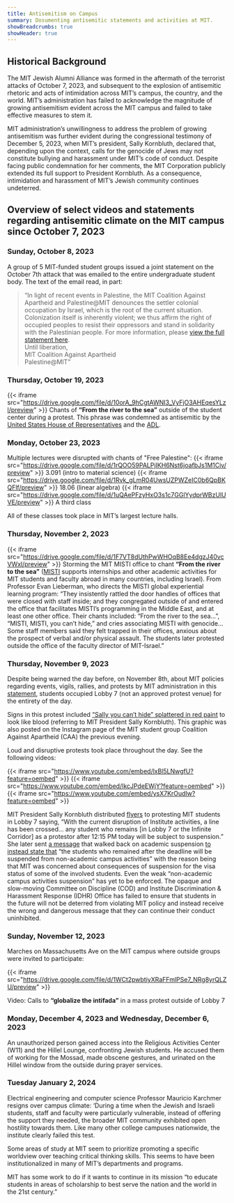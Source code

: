 ```yaml
---
title: Antisemitism on Campus
summary: Dosumenting antisemitic statements and activities at MIT.
showBreadcrumbs: true
showHeader: true
---
```


## Historical Background
The MIT Jewish Alumni Alliance was formed in the aftermath of the terrorist attacks of October 7, 2023, and subsequent to the explosion of antisemitic rhetoric and acts of intimidation across MIT’s campus, the country, and the world. MIT’s administration has failed to acknowledge the magnitude of growing antisemitism evident across the MIT campus and failed to take effective measures to stem it.

MIT administration’s unwillingness to address the problem of growing antisemitism was further evident during the congressional testimony of December 5, 2023, when MIT’s president, Sally Kornbluth, declared that, depending upon the context, calls for the genocide of Jews may not constitute bullying and harassment under MIT’s code of conduct. Despite facing public condemnation for her comments, the MIT Corporation publicly extended its full support to President Kornbluth. As a consequence, intimidation and harassment of MIT’s Jewish community continues undeterred.

## Overview of select videos and statements regarding antisemitic climate on the MIT campus since October 7, 2023
### Sunday, October 8, 2023
A group of 5 MIT-funded student groups issued a joint statement on the October 7th attack that was emailed to the entire undergraduate student body. The text of the email read, in part:

> “In light of recent events in Palestine, the MIT Coalition Against Apartheid and Palestine@MIT denounces the settler colonial occupation by Israel, which is the root of the current situation. Colonization itself is inherently violent; we thus affirm the right of occupied peoples to resist their oppressors and stand in solidarity with the Palestinian people. For more information, please [view the full statement here](https://docs.google.com/document/d/1TYVBSuqOj_lAG0SSb21ff0ZoIrnQcsd2TNswIXpd7iI/edit).\
Until liberation,\
MIT Coalition Against Apartheid\
Palestine@MIT”

### Thursday, October 19, 2023
{{< iframe src="https://drive.google.com/file/d/10orA_9hCgtAWNI3_VyFjO3AHEqesYLzl/preview" >}}
Chants of **“From the river to the sea”** outside of the student center during a protest. This phrase was condemned as antisemitic by the [United States House of Representatives](https://www.congress.gov/118/bills/hres883/BILLS-118hres883ih.pdf) and the [ADL](https://www.adl.org/resources/backgrounder/slogan-river-sea-palestine-will-be-free).

### Monday, October 23, 2023
Multiple lectures were disrupted with chants of "Free Palestine":
{{< iframe src="https://drive.google.com/file/d/1rQOO59PALPjIKH6Nst6joafbJs1M1Civ/preview" >}}
3.091 (intro to material science)
{{< iframe src="https://drive.google.com/file/d/1Rvk_gLmR04UwsUZPWZeIC0b6QpBKQFlf/preview" >}}
18.06 (linear algebra)
{{< iframe src="https://drive.google.com/file/d/1uQAePFzyHxO3s1c7GGlYydprWBzUlUVE/preview" >}}
A third class

All of these classes took place in MIT’s largest lecture halls.

### Thursday, November 2, 2023
{{< iframe src="https://drive.google.com/file/d/1F7VT8dUthPwWHOqB8Ee4dgzJ40vcVWxl/preview" >}}
Storming the MIT MISTI office to chant **“From the river to the sea”** ([MISTI](https://misti.mit.edu/) supports internships and other academic activities for MIT students and faculty abroad in many countries, including Israel). From Professor Evan Lieberman, who directs the MISTI global experiential learning program: “They insistently rattled the door handles of offices that were closed with staff inside; and they congregated outside of and entered the office that facilitates MISTI’s programming in the Middle East, and at least one other office. Their chants included: “From the river to the sea…”, “MISTI, MISTI, you can’t hide,” and cries associating MISTI with genocide… Some staff members said they felt trapped in their offices, anxious about the prospect of verbal and/or physical assault. The students later protested outside the office of the faculty director of MIT-Israel.”

### Thursday, November 9, 2023
Despite being warned the day before, on November 8th, about MIT policies regarding events, vigils, rallies, and protests by MIT administration in this [statement](https://inj9.mjt.lu/nl3/pWY3zGrmwF-22ZelyBJALA?m=AXEAAC0uoMYAAcrtEUoAANmLJ08AAYCrBTgAJdEoAAiQzwBlS-lK0jmNeeBTSO63qbP_ifiOSwAIIWc&b=9f884881&e=14e87680&x=gYAAchYbObU-lYXiqKV56w), students occupied Lobby 7 (not an approved protest venue) for the entirety of the day.

Signs in this protest included [“Sally you can’t hide” splattered in red paint](https://drive.google.com/file/d/1ItnkwNPPWgv5NiGgMMSdx56D1ZX9Ju_o/view?usp=share_link) to look like blood (referring to MIT President Sally Kornbluth). This graphic was also posted on the Instagram page of the MIT student group Coalition Against Apartheid (CAA) the previous evening.

Loud and disruptive protests took place throughout the day. See the following videos:
<!-- thumbnail doesn't work with our YT uploads -->
<!-- {{< youtube_enhanced id="lxBl5LNwgfU" title="WhatsApp Video 2023 12 04 at 10 59 45">}} -->
{{< iframe src="https://www.youtube.com/embed/lxBl5LNwgfU?feature=oembed" >}}
{{< iframe src="https://www.youtube.com/embed/lkcJPdeEWjY?feature=oembed" >}}
{{< iframe src="https://www.youtube.com/embed/ysX7KrOudlw?feature=oembed" >}}

MIT President Sally Kornbluth distributed [flyers](https://drive.google.com/file/d/1JIfJGIbqP7BA6r5PXvAyGbRuAml-0l_D/view) to protesting MIT students in Lobby 7 saying, “With the current disruption of Institute activities, a line has been crossed… any student who remains [in Lobby 7 or the Infinite Corridor] as a protestor after 12:15 PM today will be subject to suspension.” She later sent [a message](https://inj9.mjt.lu/nl3/5guo3-ydhytxrZHgwY-Dvw?m=AWcAAC2dXrEAAcrtEZAAAAA8w-UAAAAAGqoAJdFPAAiQzwBlTaKvaK4UdVQvQVSXcvWcJ_en3wAIIWc&b=fd5f5a20&e=f567ea9c&x=xBuag1CXOjwq_GvYrQKEFQ) that walked back on academic suspension [to instead state that](https://inj9.mjt.lu/nl3/5guo3-ydhytxrZHgwY-Dvw?m=AWcAAC2dXrEAAcrtEZAAAAA8w-UAAAAAGqoAJdFPAAiQzwBlTaKvaK4UdVQvQVSXcvWcJ_en3wAIIWc&b=fd5f5a20&e=f567ea9c&x=xBuag1CXOjwq_GvYrQKEFQ) “the students who remained after the deadline will be suspended from non-academic campus activities” with the reason being that MIT was concerned about consequences of suspension for the visa status of some of the involved students. Even the weak “non-academic campus activities suspension” has yet to be enforced. The opaque and slow-moving Committee on Discipline (COD) and Institute Discrimination & Harassment Response (IDHR) Office has failed to ensure that students in the future will not be deterred from violating MIT policy and instead receive the wrong and dangerous message that they can continue their conduct uninhibited.

### Sunday, November 12, 2023
Marches on Massachusetts Ave on the MIT campus where outside groups were invited to participate:

{{< iframe src="https://drive.google.com/file/d/1WCt2pwbtiyXRaFFmlPSe7_NRg8yrQLZU/preview" >}}

Video: Calls to **“globalize the intifada”** in a mass protest outside of Lobby 7

### Monday, December 4, 2023 and Wednesday, December 6, 2023
An unauthorized person gained access into the Religious Activities Center (W11) and the Hillel Lounge, confronting Jewish students. He accused them of working for the Mossad, made obscene gestures, and urinated on the Hillel window from the outside during prayer services.

### Tuesday January 2, 2024
Electrical engineering and computer science Professor Mauricio Karchmer resigns over campus climate: ‘During a time when the Jewish and Israeli students, staff and faculty were particularly vulnerable, instead of offering the support they needed, the broader MIT community exhibited open hostility towards them. Like many other college campuses nationwide, the institute clearly failed this test.

Some areas of study at MIT seem to prioritize promoting a specific worldview over teaching critical thinking skills. This seems to have been institutionalized in many of MIT’s departments and programs.

MIT has some work to do if it wants to continue in its mission “to educate students in areas of scholarship to best serve the nation and the world in the 21st century.”